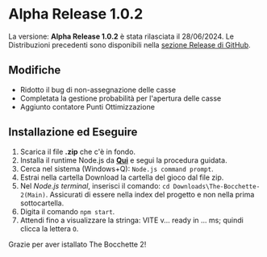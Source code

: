# Alpha Release 1.0.2
La versione: **Alpha Release 1.0.2** è stata rilasciata il 28/06/2024.
Le Distribuzioni precedenti sono disponibili nella [sezione Release di GitHub](https://github.com/Croc-Prog-github/The-Bocchette-2/tags).

## Modifiche
- Ridotto il bug di non-assegnazione delle casse
- Completata la gestione probabilità per l'apertura delle casse
- Aggiunto contatore Punti Ottimizzazione

## Installazione ed Eseguire
1. Scarica il file **.zip** che c'è in fondo.
2. Installa il runtime Node.js da **[Qui](https://nodejs.org/)** e segui la procedura guidata.
3. Cerca nel sistema (Windows+Q): `Node.js command prompt`.
4. Estrai nella cartella Download la cartella del gioco dal file zip.
5. Nel *Node.js terminal*, inserisci il comando: `cd Downloads\The-Bocchette-2(Main)`. Assicurati di essere nella index del progetto e non nella prima sottocartella.
6. Digita il comando `npm start`.
7. Attendi fino a visualizzare la stringa: VITE v... ready in ... ms; quindi clicca la lettera `O`.

<!--
## Aggiunte
- 
## Rimozioni
-
## Bilanciamenti
-
## Issues risolti
- @Issues Risolto!

## Pull Request
- Unione ramo Main con X per Y motivi.
-->
Grazie per aver istallato The Bocchette 2!